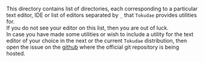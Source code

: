 This directory contains list of directories, each corresponding
to a particular text editor, IDE or list of editors separated by `_`
that `Tokudae` provides utilities for.
<br>
If you do not see your editor on this list, then you are out of luck.
<br>
In case you have made some utilities or wish to include a utility for the
text editor of your choice in the next or the current `Tokudae` distribution,
then open the issue on the [github](https://github.com/b-jure/cscript) where
the official git repository is being hosted.
